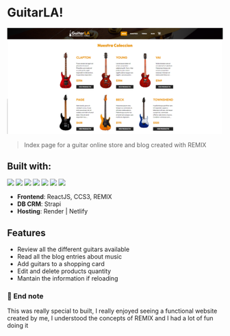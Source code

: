 # GuitarLA!

<img src="/guitarLA-index.png" alt="img" />

> Index page for a guitar online store and blog created with REMIX

## Built with:

<img src="https://img.shields.io/badge/React-20232A?style=for-the-badge&logo=react&logoColor=61DAFB"/> <img src="https://img.shields.io/badge/remix-%23000.svg?style=for-the-badge&logo=remix&logoColor=white"/> <img src="https://img.shields.io/badge/css3-%231572B6.svg?style=for-the-badge&logo=css3&logoColor=white"/> <img src="https://img.shields.io/badge/strapi-%232E7EEA.svg?style=for-the-badge&logo=strapi&logoColor=white"/> <img src="https://img.shields.io/badge/Render-%46E3B7.svg?style=for-the-badge&logo=render&logoColor=white" /> <img src="https://img.shields.io/badge/netlify-%23000000.svg?style=for-the-badge&logo=netlify&logoColor=#00C7B7"> <img src="https://img.shields.io/badge/postgres-%23316192.svg?style=for-the-badge&logo=postgresql&logoColor=white"/>

- **Frontend**: ReactJS, CCS3, REMIX
- **DB CRM**: Strapi
- **Hosting**: Render | Netlify

## Features

- Review all the different guitars available
- Read all the blog entries about music
- Add guitars to a shopping card
- Edit and delete products quantity
- Mantain the information if reloading

### 📑 End note 

This was really special to built, I really enjoyed seeing a functional website created by me, I understood the concepts of REMIX and I had a lot of fun doing it 



                                                                                                                       
                                                                                                             

